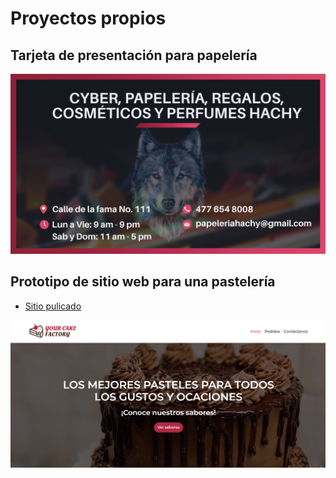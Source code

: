 # Proyectos propios

## Tarjeta de presentación para papelería

![Imagen 1](img/img1.jpg 'Imagen 1')

## Prototipo de sitio web para una pastelería

- [Sitio pulicado](https://oscarpedroza.github.io/practica-html-frontend-mission.github.io/pasteleria-clientes/)

![Imagen 2](img/img2.png 'Imagen 2')
